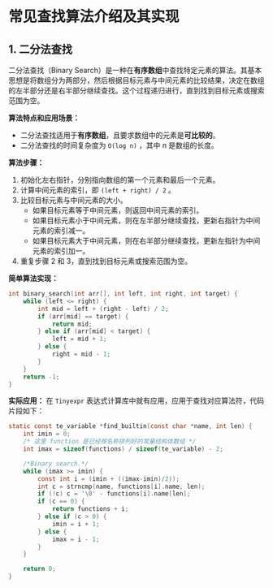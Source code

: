 # 常见查找算法介绍及其实现


## 1. 二分法查找
二分法查找（Binary Search）是一种在**有序数组**中查找特定元素的算法。其基本思想是将数组分为两部分，然后根据目标元素与中间元素的比较结果，决定在数组的左半部分还是右半部分继续查找。这个过程递归进行，直到找到目标元素或搜索范围为空。

**算法特点和应用场景：**
- 二分法查找适用于**有序数组**，且要求数组中的元素是**可比较的**。
- 二分法查找的时间复杂度为 `O(log n)` ，其中 n 是数组的长度。

**算法步骤：**
1. 初始化左右指针，分别指向数组的第一个元素和最后一个元素。
2. 计算中间元素的索引，即 `(left + right) / 2` 。
3. 比较目标元素与中间元素的大小。
   - 如果目标元素等于中间元素，则返回中间元素的索引。
   - 如果目标元素小于中间元素，则在左半部分继续查找，更新右指针为中间元素的索引减一。
   - 如果目标元素大于中间元素，则在右半部分继续查找，更新左指针为中间元素的索引加一。
4. 重复步骤 2 和 3，直到找到目标元素或搜索范围为空。

**简单算法实现：**
```c
int binary_search(int arr[], int left, int right, int target) {
    while (left <= right) {
        int mid = left + (right - left) / 2;
        if (arr[mid] == target) {
            return mid;
        } else if (arr[mid] < target) {
            left = mid + 1;
        } else {
            right = mid - 1;
        }
    }
    return -1;
}
```

**实际应用：**
在 `Tinyexpr` 表达式计算库中就有应用，应用于查找对应算法符，代码片段如下：
```c
static const te_variable *find_builtin(const char *name, int len) {
    int imin = 0;
    /* 这里 function 是已经按名称排列好的常量结构体数组 */
    int imax = sizeof(functions) / sizeof(te_variable) - 2;

    /*Binary search.*/
    while (imax >= imin) {
        const int i = (imin + ((imax-imin)/2));
        int c = strncmp(name, functions[i].name, len);
        if (!c) c = '\0' - functions[i].name[len];
        if (c == 0) {
            return functions + i;
        } else if (c > 0) {
            imin = i + 1;
        } else {
            imax = i - 1;
        }
    }

    return 0;
}
```
